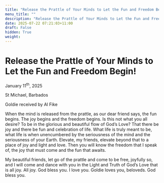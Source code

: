 ```yaml
---
title: "Release the Prattle of Your Minds to Let the Fun and Freedom Begin!"
menu_title: ""
description: "Release the Prattle of Your Minds to Let the Fun and Freedom Begin!"
date: 2025-07-22 07:21:03+11:00
draft: False
hidden: True
weight:
---
```

# Release the Prattle of Your Minds to Let the Fun and Freedom Begin!

January 11<sup>th</sup>, 2025

St Michael, Barbados

Goldie received by Al Fike

When the mind is released from the prattle, as our dear friend says, the fun begins. The joy begins and the freedom begins. Is this not what you all desire? To be in the glorious and beautiful flow of God’s Love? That there be joy and there be fun and celebration of life. What life is truly meant to be, what life is when unencumbered by the seriousness of the mind and the seriousness of your Earth. Elevate, my friends, elevate beyond that to a place of joy and light and love. Then you will know the freedom that I speak of, the joy that must come and the fun that awaits.

My beautiful friends, let go of the prattle and come to be free, joyfully so, and I will come and dance with you in the Light and Truth of God’s Love that is all joy. All joy. God bless you. I love you. Goldie loves you, beloveds. God bless you.
